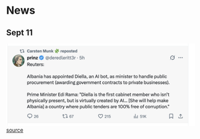 # News

## Sept 11

![](assets/albania-ai-bot-as-minister.png)
[source](https://x.com/deredleritt3r/status/1966183667392196629)



